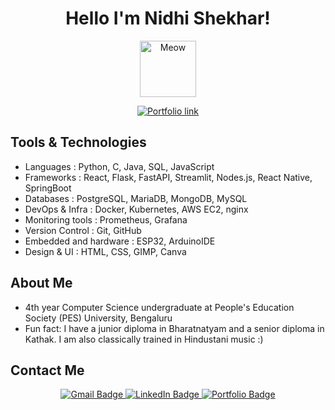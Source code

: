 <h1 align="center">Hello I'm Nidhi Shekhar! </h1>
<p align="center">
  <img src="https://github.com/user-attachments/assets/c5c6b81a-e4c6-4537-b59d-29e7b94ad496" width="90" alt="Meow" />
</p>

<p align="center">
  <a href="https://portfolio-nidhi-shekhar.vercel.app/" target="_blank">
    <img src="https://img.shields.io/badge/Click to see my portfolio-%23FFC0CB?style=for-the-badge&logo=star&logoColor=white" alt="Portfolio link" />
  </a>
</p>

## Tools & Technologies
- Languages : Python, C, Java, SQL, JavaScript
- Frameworks : React, Flask, FastAPI, Streamlit, Nodes.js, React Native, SpringBoot
- Databases : PostgreSQL, MariaDB, MongoDB, MySQL
- DevOps & Infra : Docker, Kubernetes, AWS EC2, nginx
- Monitoring tools : Prometheus, Grafana
- Version Control : Git, GitHub
- Embedded and hardware : ESP32, ArduinoIDE
- Design & UI : HTML, CSS, GIMP, Canva

## About Me
- 4th year Computer Science undergraduate at People's Education Society (PES) University, Bengaluru
- Fun fact: I have a junior diploma in Bharatnatyam and a senior diploma in Kathak. I am also classically trained in Hindustani music :)
  
## Contact Me

<p align="center">
  <a href="mailto:shekhar.nidhi.pes@gmail.com">
    <img src="https://img.shields.io/badge/Gmail-FFC0CB?style=for-the-badge&logo=gmail&logoColor=white" alt="Gmail Badge"/>
  </a>

  <a href="https://www.linkedin.com/in/nidhi-shekhar/" target="_blank">
    <img src="https://img.shields.io/badge/LinkedIn-FFC0CB?style=for-the-badge&logo=linkedin&logoColor=white" alt="LinkedIn Badge"/>
  </a>

  <a href="https://portfolio-nidhi-shekhar.vercel.app/" target="_blank">
    <img src="https://img.shields.io/badge/Portfolio-FFC0CB?style=for-the-badge&logo=sparkles&logoColor=white" alt="Portfolio Badge"/>
  </a>
</p>
